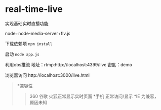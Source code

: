 # real-time-live
实现基础实时直播功能

node+node-media-server+flv.js


下载依赖项
`npm install`

启动
`node app.js`

利用obs推流
地址：rtmp:http://localhost:4399/live
密匙：demo

浏览器访问
http://localhost:3000/live.html



>*兼容性
>  >360 谷歌 火狐正常显示实时页面
>*手机 
>正常访问/显示
>*IE 
>为兼容，原因未知


